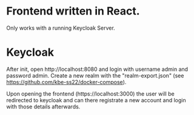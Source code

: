 # Frontend written in React.

Only works with a running Keycloak Server.


# Keycloak

After init, open http://localhost:8080 and login with username admin and password admin. Create a new realm with the "realm-export.json" (see https://github.com/kbe-ss22/docker-compose).

Upon opening the frontend (https://localhost:3000) the user will be redirected to keycloak and can there registrate a new account and login with those details afterwards.
